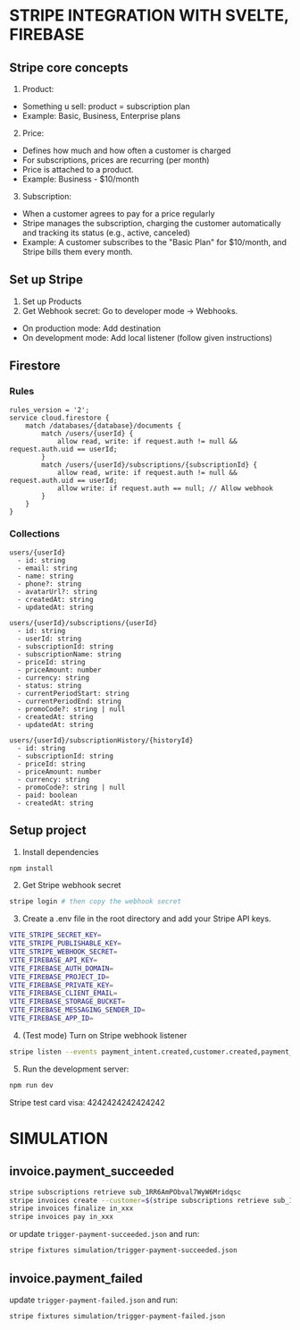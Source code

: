 # STRIPE INTEGRATION WITH SVELTE, FIREBASE
## Stripe core concepts
1. Product:
* Something u sell: product = subscription plan
* Example: Basic, Business, Enterprise plans

2. Price:
* Defines how much and how often a customer is charged
* For subscriptions, prices are recurring (per month)
* Price is attached to a product.
* Example: Business - $10/month

3. Subscription:
* When a customer agrees to pay for a price regularly
* Stripe manages the subscription, charging the customer automatically and tracking its status (e.g., active, canceled)
* Example: A customer subscribes to the "Basic Plan" for $10/month, and Stripe bills them every month.

## Set up Stripe
1. Set up Products
2. Get Webhook secret: Go to developer mode -> Webhooks.
- On production mode: Add destination
- On development mode: Add local listener (follow given instructions)


## Firestore
### Rules
```
rules_version = '2';
service cloud.firestore {
    match /databases/{database}/documents {
        match /users/{userId} {
            allow read, write: if request.auth != null && request.auth.uid == userId;
        }
        match /users/{userId}/subscriptions/{subscriptionId} {
            allow read, write: if request.auth != null && request.auth.uid == userId;
            allow write: if request.auth == null; // Allow webhook
        }
    }
}
```

### Collections
```
users/{userId}
  - id: string
  - email: string
  - name: string
  - phone?: string
  - avatarUrl?: string
  - createdAt: string
  - updatedAt: string

users/{userId}/subscriptions/{userId}
  - id: string
  - userId: string
  - subscriptionId: string
  - subscriptionName: string
  - priceId: string
  - priceAmount: number
  - currency: string
  - status: string
  - currentPeriodStart: string
  - currentPeriodEnd: string
  - promoCode?: string | null
  - createdAt: string
  - updatedAt: string

users/{userId}/subscriptionHistory/{historyId}
  - id: string
  - subscriptionId: string
  - priceId: string
  - priceAmount: number
  - currency: string
  - promoCode?: string | null
  - paid: boolean
  - createdAt: string
```

## Setup project
1. Install dependencies
```bash
npm install
```
2. Get Stripe webhook secret
```bash
stripe login # then copy the webhook secret
```
3. Create a .env file in the root directory and add your Stripe API keys.
```bash
VITE_STRIPE_SECRET_KEY=
VITE_STRIPE_PUBLISHABLE_KEY=
VITE_STRIPE_WEBHOOK_SECRET=
VITE_FIREBASE_API_KEY=
VITE_FIREBASE_AUTH_DOMAIN=
VITE_FIREBASE_PROJECT_ID=
VITE_FIREBASE_PRIVATE_KEY=
VITE_FIREBASE_CLIENT_EMAIL=
VITE_FIREBASE_STORAGE_BUCKET=
VITE_FIREBASE_MESSAGING_SENDER_ID=
VITE_FIREBASE_APP_ID=
```

4. (Test mode) Turn on Stripe webhook listener
```bash
stripe listen --events payment_intent.created,customer.created,payment_intent.succeeded,checkout.session.completed,payment_intent.payment_failed,customer.subscription.deleted,invoice.payment_succeeded,invoice.payment_failed,customer.subscription.updated --forward-to localhost:5173/api/webhook
```

5. Run the development server:
```bash
npm run dev
```

Stripe test card visa: 4242424242424242


# SIMULATION
## invoice.payment_succeeded
```bash
stripe subscriptions retrieve sub_1RR6AmPObval7WyW6Mridqsc
stripe invoices create --customer=$(stripe subscriptions retrieve sub_1RR6AmPObval7WyW6Mridqsc | jq -r .customer) --subscription=sub_1RR6AmPObval7WyW6Mridqsc # create a fake invoice
stripe invoices finalize in_xxx
stripe invoices pay in_xxx
```

or update `trigger-payment-succeeded.json` and run:
```bash
stripe fixtures simulation/trigger-payment-succeeded.json
```

## invoice.payment_failed
update `trigger-payment-failed.json` and run:
```bash
stripe fixtures simulation/trigger-payment-failed.json
```




